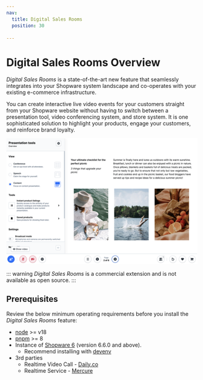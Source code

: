 ```yaml
---
nav:
  title: Digital Sales Rooms
  position: 30

---
```


# Digital Sales Rooms Overview

*Digital Sales Rooms* is a state-of-the-art new feature that seamlessly integrates into your Shopware system landscape and co-operates with your existing e-commerce infrastructure.

You can create interactive live video events for your customers straight from your Shopware website without having to switch between a presentation tool, video conferencing system, and store system. It is one sophisticated solution to highlight your products, engage your customers, and reinforce brand loyalty.

![ ](../../assets/products-digitalSalesRooms.png)

::: warning
*Digital Sales Rooms* is a commercial extension and is not available as open source.
:::

## Prerequisites
Review the below minimum operating requirements before you install the *Digital Sales Rooms* feature:
* [node](https://nodejs.org/en) >= v18
* [pnpm](https://pnpm.io/installation) >= 8
* Instance of [Shopware 6](../../guides/installation) (version 6.6.0 and above).
  * Recommend installing with [devenv](../../guides/installation/devenv)
* 3rd parties
  * Realtime Video Call - [Daily.co](./realtime-video-dailyco)
  * Realtime Service - [Mercure](./realtime-service-mercure)
